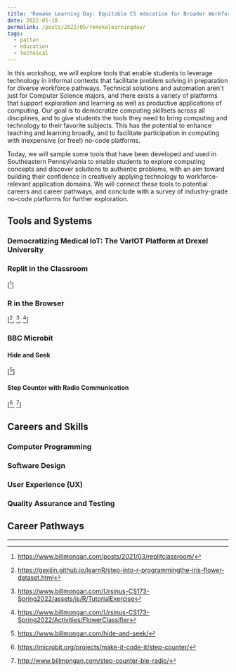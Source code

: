 ```yaml
---
title: 'Remake Learning Day: Equitable CS education for Broader Workforce Preparation through Inquiry and Discovery'
date: 2022-05-18
permalink: /posts/2022/05/remakelearningday/
tags:
  - pattan
  - education
  - technical
---
```


In this workshop, we will explore tools that enable students to leverage technology in informal contexts that facilitate problem solving in preparation for diverse workforce pathways.  Technical solutions and automation aren't just for Computer Science majors, and there exists a variety of platforms that support exploration and learning as well as productive applications of computing.  Our goal is to democratize computing skillsets across all disciplines, and to give students the tools they need to bring computing and technology to their favorite subjects.  This has the potential to enhance teaching and learning broadly, and to facilitate participation in computing with inexpensive (or free!) no-code platforms.

Today, we will sample some tools that have been developed and used in Southeastern Pennsylvania to enable students to explore computing concepts and discover solutions to authentic problems, with an aim toward building their confidence in creatively applying technology to workforce-relevant application domains.  We will connect these tools to potential careers and career pathways, and conclude with a survey of industry-grade no-code platforms for further exploration.

## Tools and Systems

### Democratizing Medical IoT: The VarIOT Platform at Drexel University

### Replit in the Classroom

\[[^7]\]

### R in the Browser

\[[^1], [^2], [^3]\]

### BBC Microbit

#### Hide and Seek

\[[^4]\]

#### Step Counter with Radio Communication

\[[^5], [^6]\]

## Careers and Skills

### Computer Programming

### Software Design

### User Experience (UX)

### Quality Assurance and Testing

## Career Pathways

------

[^1]: https://gexijin.github.io/learnR/step-into-r-programmingthe-iris-flower-dataset.html
[^2]: https://www.billmongan.com/Ursinus-CS173-Spring2022/assets/js/R/TutorialExercise
[^3]: https://www.billmongan.com/Ursinus-CS173-Spring2022/Activities/FlowerClassifier
[^4]: https://www.billmongan.com/hide-and-seek/
[^5]: https://microbit.org/projects/make-it-code-it/step-counter/
[^6]: http://www.billmongan.com/step-counter-ble-radio/
[^7]: https://www.billmongan.com/posts/2021/03/replitclassroom/